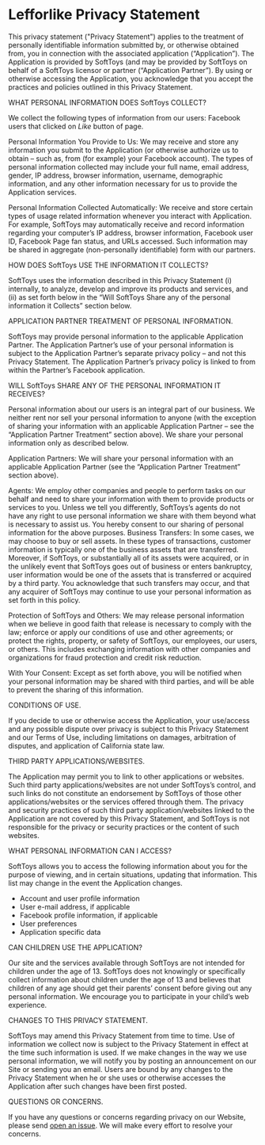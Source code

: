 # Lefforlike Privacy Statement 

This privacy statement ("Privacy Statement") applies to the treatment of personally identifiable information submitted by, or otherwise obtained from, you in connection with the associated application (“Application”). The Application is provided by SoftToys (and may be provided by SoftToys on behalf of a SoftToys licensor or partner (“Application Partner”). By using or otherwise accessing the Application, you acknowledge that you accept the practices and policies outlined in this Privacy Statement. 

WHAT PERSONAL INFORMATION DOES SoftToys COLLECT? 

We collect the following types of information from our users: Facebook users that clicked on *Like* button of page.

Personal Information You Provide to Us:
We may receive and store any information you submit to the Application (or otherwise authorize us to obtain – such as, from (for example) your Facebook account). The types of personal information collected may include your full name, email address, gender, IP address, browser information, username, demographic information, and any other information necessary for us to provide the Application services. 

Personal Information Collected Automatically:
We receive and store certain types of usage related information whenever you interact with Application. For example, SoftToys may automatically receive and record information regarding your computer’s IP address, browser information, Facebook user ID, Facebook Page fan status, and URLs accessed. Such information may be shared in aggregate (non-personally identifiable) form with our partners. 

HOW DOES SoftToys USE THE INFORMATION IT COLLECTS? 

SoftToys uses the information described in this Privacy Statement (i) internally, to analyze, develop and improve its products and services, and (ii) as set forth below in the “Will SoftToys Share any of the personal information it Collects” section below. 

APPLICATION PARTNER TREATMENT OF PERSONAL INFORMATION. 

SoftToys may provide personal information to the applicable Application Partner. The Application Partner’s use of your personal information is subject to the Application Partner’s separate privacy policy – and not this Privacy Statement. The Application Partner’s privacy policy is linked to from within the Partner’s Facebook application. 

WILL SoftToys SHARE ANY OF THE PERSONAL INFORMATION IT RECEIVES? 

Personal information about our users is an integral part of our business. We neither rent nor sell your personal information to anyone (with the exception of sharing your information with an applicable Application Partner – see the “Application Partner Treatment” section above). We share your personal information only as described below. 

Application Partners: We will share your personal information with an applicable Application Partner (see the “Application Partner Treatment” section above). 

Agents: We employ other companies and people to perform tasks on our behalf and need to share your information with them to provide products or services to you. Unless we tell you differently, SoftToys’s agents do not have any right to use personal information we share with them beyond what is necessary to assist us. You hereby consent to our sharing of personal information for the above purposes. Business Transfers: In some cases, we may choose to buy or sell assets. In these types of transactions, customer information is typically one of the business assets that are transferred. Moreover, if SoftToys, or substantially all of its assets were acquired, or in the unlikely event that SoftToys goes out of business or enters bankruptcy, user information would be one of the assets that is transferred or acquired by a third party. You acknowledge that such transfers may occur, and that any acquirer of SoftToys may continue to use your personal information as set forth in this policy. 

Protection of SoftToys and Others: We may release personal information when we believe in good faith that release is necessary to comply with the law; enforce or apply our conditions of use and other agreements; or protect the rights, property, or safety of SoftToys, our employees, our users, or others. This includes exchanging information with other companies and organizations for fraud protection and credit risk reduction. 

With Your Consent: Except as set forth above, you will be notified when your personal information may be shared with third parties, and will be able to prevent the sharing of this information. 

CONDITIONS OF USE. 

If you decide to use or otherwise access the Application, your use/access and any possible dispute over privacy is subject to this Privacy Statement and our Terms of Use, including limitations on damages, arbitration of disputes, and application of California state law. 

THIRD PARTY APPLICATIONS/WEBSITES. 

The Application may permit you to link to other applications or websites. Such third party applications/websites are not under SoftToys’s control, and such links do not constitute an endorsement by SoftToys of those other applications/websites or the services offered through them. The privacy and security practices of such third party application/websites linked to the Application are not covered by this Privacy Statement, and SoftToys is not responsible for the privacy or security practices or the content of such websites. 

WHAT PERSONAL INFORMATION CAN I ACCESS? 

SoftToys allows you to access the following information about you for the purpose of viewing, and in certain situations, updating that information. This list may change in the event the Application changes. 

- Account and user profile information
- User e-mail address, if applicable
- Facebook profile information, if applicable
- User preferences
- Application specific data 

CAN CHILDREN USE THE APPLICATION? 

Our site and the services available through SoftToys are not intended for children under the age of 13. SoftToys does not knowingly or specifically collect information about children under the age of 13 and believes that children of any age should get their parents’ consent before giving out any personal information. We encourage you to participate in your child’s web experience. 

CHANGES TO THIS PRIVACY STATEMENT. 

SoftToys may amend this Privacy Statement from time to time. Use of information we collect now is subject to the Privacy Statement in effect at the time such information is used. If we make changes in the way we use personal information, we will notify you by posting an announcement on our Site or sending you an email. Users are bound by any changes to the Privacy Statement when he or she uses or otherwise accesses the Application after such changes have been first posted. 

QUESTIONS OR CONCERNS. 

If you have any questions or concerns regarding privacy on our Website, please send [open an issue](https://github.com/SoftToys/SoftToys.github.io/issues). We will make every effort to resolve your concerns. 
